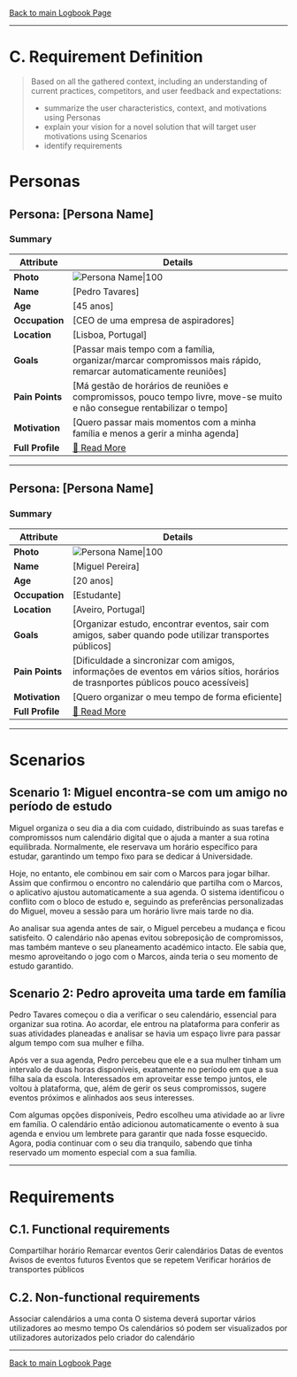 [Back to main Logbook Page](../hci_logbook.md)

---
# C. Requirement Definition
>	Based on all the gathered context, including an understanding of current practices, competitors, and user feedback and expectations: 
>	- summarize the user characteristics, context, and motivations using Personas
>	- explain your vision for a novel solution that will target user motivations using Scenarios
>	- identify requirements

# Personas

## Persona: [Persona Name] 
### Summary 
| Attribute        | Details                                       |
| ---------------- | --------------------------------------------- |
| **Photo**        | ![Persona Name\|100](personas/persona1.jpeg)  |
| **Name**         | [Pedro Tavares]                                |
| **Age**          | [45 anos]                                 |
| **Occupation**   | [CEO de uma empresa de aspiradores]                           |
| **Location**     | [Lisboa, Portugal]                               |
| **Goals**        | [Passar mais tempo com a família, organizar/marcar compromissos mais rápido, remarcar automaticamente reuniões]           |
| **Pain Points**  | [Má gestão de horários de reuniões e compromissos, pouco tempo livre, move-se muito e não consegue rentabilizar o tempo]              |
| **Motivation**   | [Quero passar mais momentos com a minha família e menos a gerir a minha agenda]                |              |
| **Full Profile** | [📄 Read More](personas/persona1_template.md) |

---
## Persona: [Persona Name] 
### Summary 
| Attribute        | Details                                       |
| ---------------- | --------------------------------------------- |
| **Photo**        | ![Persona Name\|100](personas/persona2.png)            |
| **Name**         | [Miguel Pereira]                                |
| **Age**          | [20 anos]                                 |
| **Occupation**   | [Estudante]                           |
| **Location**     | [Aveiro, Portugal]                               |
| **Goals**        | [Organizar estudo, encontrar eventos, sair com amigos, saber quando pode utilizar transportes públicos]           |
| **Pain Points**  | [Dificuldade a sincronizar com amigos, informações de eventos em vários sítios, horários de trasnportes públicos pouco acessíveis]              |
| **Motivation**   | [Quero organizar o meu tempo de forma eficiente]  
| **Full Profile** | [📄 Read More](personas/persona2_template.md) |

---





# Scenarios


## Scenario 1: Miguel encontra-se com um amigo no período de estudo

Miguel organiza o seu dia a dia com cuidado, distribuindo as suas tarefas e compromissos num calendário digital que o ajuda a manter a sua rotina equilibrada. Normalmente, ele reservava um horário específico para estudar, garantindo um tempo fixo para se dedicar á Universidade. 

Hoje, no entanto, ele combinou em sair com o Marcos para jogar bilhar. Assim que confirmou o encontro no calendário que partilha com o Marcos, o aplicativo ajustou automaticamente a sua agenda. O sistema identificou o conflito com o bloco de estudo e, seguindo as preferências personalizadas do Miguel, moveu a sessão para um horário livre mais tarde no dia. 

Ao analisar sua agenda antes de sair, o Miguel percebeu a mudança e ficou satisfeito. O calendário não apenas evitou sobreposição de compromissos, mas também manteve o seu planeamento académico intacto. Ele sabia que, mesmo aproveitando o jogo com o Marcos, ainda teria o seu momento de estudo garantido. 


## Scenario 2: Pedro aproveita uma tarde em família 

Pedro Tavares começou o dia a verificar o seu calendário, essencial para organizar sua rotina. Ao acordar, ele entrou na plataforma para conferir as suas atividades planeadas e analisar se havia um espaço livre para passar algum tempo com sua mulher e filha. 

Após ver a sua agenda, Pedro percebeu que ele e a sua mulher tinham um intervalo de duas horas disponíveis, exatamente no período em que a sua filha saía da escola. Interessados em aproveitar esse tempo juntos, ele voltou à plataforma, que, além de gerir os seus compromissos, sugere eventos próximos e alinhados aos seus interesses. 

Com algumas opções disponíveis, Pedro escolheu uma atividade ao ar livre em família. O calendário então adicionou automaticamente o evento à sua agenda e enviou um lembrete para garantir que nada fosse esquecido. Agora, podia continuar com o seu dia tranquilo, sabendo que tinha reservado um momento especial com a sua família. 

---


# Requirements





## C.1. Functional requirements

Compartilhar horário
Remarcar eventos
Gerir calendários
Datas de eventos 
Avisos de eventos futuros
Eventos que se repetem
Verificar horários de transportes públicos


## C.2. Non-functional requirements

Associar calendários a uma conta 
O sistema deverá suportar vários utilizadores ao mesmo tempo
Os calendários só podem ser visualizados por utilizadores autorizados pelo criador do calendário 

---
[Back to main Logbook Page](hci_logbook.md)